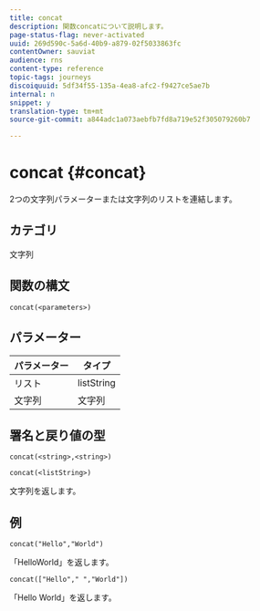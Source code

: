 ```yaml
---
title: concat
description: 関数concatについて説明します。
page-status-flag: never-activated
uuid: 269d590c-5a6d-40b9-a879-02f5033863fc
contentOwner: sauviat
audience: rns
content-type: reference
topic-tags: journeys
discoiquuid: 5df34f55-135a-4ea8-afc2-f9427ce5ae7b
internal: n
snippet: y
translation-type: tm+mt
source-git-commit: a844adc1a073aebfb7fd8a719e52f305079260b7

---
```



# concat {#concat}

2つの文字列パラメーターまたは文字列のリストを連結します。

## カテゴリ

文字列

## 関数の構文

`concat(<parameters>)`

## パラメーター

| パラメーター | タイプ |
|-----------|------------------|
| リスト | listString |
| 文字列 | 文字列 |

## 署名と戻り値の型

`concat(<string>,<string>)`

`concat(<listString>)`

文字列を返します。

## 例

`concat("Hello","World")`

「HelloWorld」を返します。

`concat(["Hello"," ","World"])`

「Hello World」を返します。
